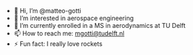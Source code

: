- 👋 Hi, I’m @matteo-gotti
- 👀 I’m interested in aerospace engineering
- 🌱 I’m currently enrolled in a MS in aerodynamics at TU Delft
- 📫 How to reach me: mgotti@tudelft.nl
- ⚡ Fun fact: I really love rockets

<!---
matteo-gotti/matteo-gotti is a ✨ special ✨ repository because its `README.md` (this file) appears on your GitHub profile.
You can click the Preview link to take a look at your changes.
--->
